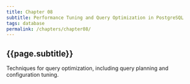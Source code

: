 ```yaml
---
title: Chapter 08
subtitle: Performance Tuning and Query Optimization in PostgreSQL
tags: database
permalink: /chapters/chapter08/
---
```

## {{page.subtitle}}

Techniques for query optimization, including query planning and configuration tuning.
